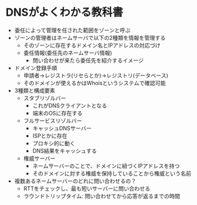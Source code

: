 # DNSがよくわかる教科書

- 委任によって管理を任された範囲をゾーンと呼ぶ
- ゾーンの管理者はネームサーバで以下の2種類を情報を管理する
    - そのゾーンに存在するドメイン名とIPアドレスの対応づけ
    - 委任情報(委任先のネームサーバ情報)
        - 問い合わせが来たら委任先を紹介するイメージ
- ドメイン登録手順
    - 申請者→レジストラ(リセらとか)→レジストリ(データベース)
    - そのドメインが使えるかはWhoisというシステムで確認可能
- 3種類と構成要素
    - スタブリゾルバー
        - これがDNSクライアントとなる
        - 端末のOSに存在する
    - フルサービスリゾルバー
        - キャッシュDNSサーバー
        - ISPとかに存在
        - プロキシ的に動く
        - DNS結果をキャッシュする
    - 権威サーバー
        - ネームサーバーのことで、ドメインに紐づくIPアドレスを持つ
        - そのドメインに対する権威を保持していることから権威という名前
- 複数あるネームサーバーのどれに問い合わせるの？
    - RTTをチェックし、最も短いサーバーに問い合わせる
    - ラウンドトリップタイム: 問い合わせてから応答が返るまでの時間